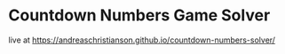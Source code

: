 # Countdown Numbers Game Solver

live at https://andreaschristianson.github.io/countdown-numbers-solver/
